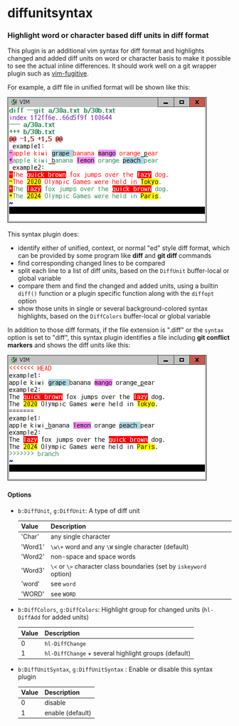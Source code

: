 # diffunitsyntax

### Highlight word or character based diff units in diff format

This plugin is an additional vim syntax for diff format and highlights changed
and added diff units on word or character basis to make it possible to see the
actual inline differences. It should work well on a git wrapper plugin such as
[vim-fugitive](https://github.com/tpope/vim-fugitive).

For example, a diff file in unified format will be shown like this:

![unified](unified.png)

This syntax plugin does:
* identify either of unified, context, or normal "ed" style diff format, which
  can be provided by some program like **diff** and **git diff** commands
* find corresponding changed lines to be compared
* split each line to a list of diff units, based on the `DiffUnit`
  buffer-local or global variable
* compare them and find the changed and added units, using a builtin `diff()`
  function or a plugin specific function along with the `diffopt` option
* show those units in single or several background-colored syntax highlights,
  based on the `DiffColors` buffer-local or global variable

In addition to those diff formats, if the file extension is ".diff" or the
`syntax` option is set to "diff", this syntax plugin identifies a file
including **git conflict markers** and shows the diff units like this:

![gitconflict](gitconflict.png)

#### Options

* `b:DiffUnit`, `g:DiffUnit`: A type of diff unit

  | Value | Description |
  | --- | --- |
  | 'Char' | any single character |
  | 'Word1' | `\w\+` word and any `\W` single character (default) |
  | 'Word2' | non-space and space words |
  | 'Word3' | `\<` or `\>` character class boundaries (set by `iskeyword` option) |
  | 'word' | see `word` |
  | 'WORD' | see `WORD` |

* `b:DiffColors`, `g:DiffColors`: Highlight group for changed units (`hl-DiffAdd` for added units)

  | Value | Description |
  | --- | --- |
  | 0 | `hl-DiffChange` |
  | 1 | `hl-DiffChange` + several highlight groups (default) |

* `b:DiffUnitSyntax`, `g:DiffUnitSyntax` : Enable or disable this syntax plugin

  | Value | Description |
  | --- | --- |
  | 0 | disable |
  | 1 | enable (default) |
